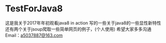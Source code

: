 # TestForJava8
这是我关于2017年年初观看java8 in action 写的一些关于java8的一些显性新特性
还有两个关于jsoup爬取一些简单网页的例子，(个人使用)
希望大家多多沟通 
Email：a5037887@163.com
